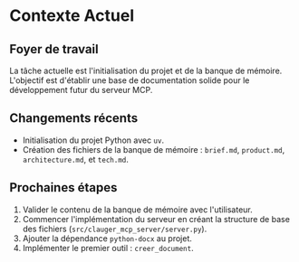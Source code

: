 # Contexte Actuel

## Foyer de travail

La tâche actuelle est l'initialisation du projet et de la banque de mémoire. L'objectif est d'établir une base de documentation solide pour le développement futur du serveur MCP.

## Changements récents

- Initialisation du projet Python avec `uv`.
- Création des fichiers de la banque de mémoire : `brief.md`, `product.md`, `architecture.md`, et `tech.md`.

## Prochaines étapes

1.  Valider le contenu de la banque de mémoire avec l'utilisateur.
2.  Commencer l'implémentation du serveur en créant la structure de base des fichiers (`src/clauger_mcp_server/server.py`).
3.  Ajouter la dépendance `python-docx` au projet.
4.  Implémenter le premier outil : `creer_document`.
